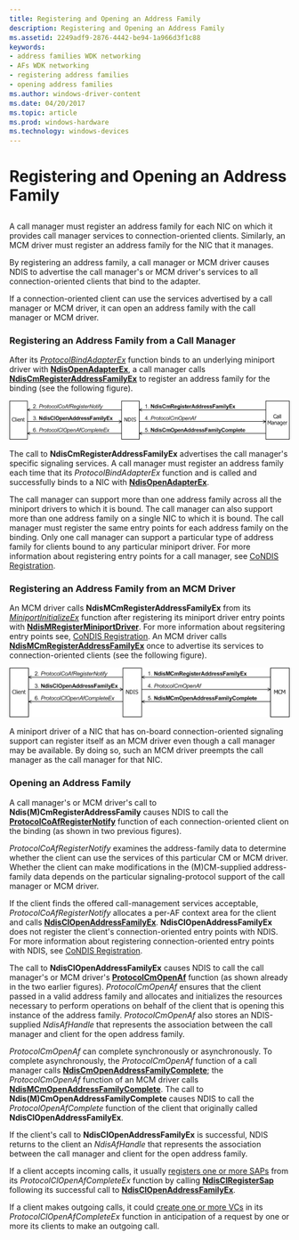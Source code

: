 ```yaml
---
title: Registering and Opening an Address Family
description: Registering and Opening an Address Family
ms.assetid: 2249adf9-2876-4442-be94-1a966d3f1c88
keywords:
- address families WDK networking
- AFs WDK networking
- registering address families
- opening address families
ms.author: windows-driver-content
ms.date: 04/20/2017
ms.topic: article
ms.prod: windows-hardware
ms.technology: windows-devices
---
```


# Registering and Opening an Address Family


## <a href="" id="ddk-registering-and-opening-an-address-family-ng"></a>


A call manager must register an address family for each NIC on which it provides call manager services to connection-oriented clients. Similarly, an MCM driver must register an address family for the NIC that it manages.

By registering an address family, a call manager or MCM driver causes NDIS to advertise the call manager's or MCM driver's services to all connection-oriented clients that bind to the adapter.

If a connection-oriented client can use the services advertised by a call manager or MCM driver, it can open an address family with the call manager or MCM driver.

### Registering an Address Family from a Call Manager

After its [*ProtocolBindAdapterEx*](https://msdn.microsoft.com/library/windows/hardware/ff570220) function binds to an underlying miniport driver with [**NdisOpenAdapterEx**](https://msdn.microsoft.com/library/windows/hardware/ff563715), a call manager calls [**NdisCmRegisterAddressFamilyEx**](https://msdn.microsoft.com/library/windows/hardware/ff561685) to register an address family for the binding (see the following figure).

![diagram illustrating registering and opening an address family with a call manager](images/cm-01.png)

The call to **NdisCmRegisterAddressFamilyEx** advertises the call manager's specific signaling services. A call manager must register an address family each time that its *ProtocolBindAdapterEx* function and is called and successfully binds to a NIC with [**NdisOpenAdapterEx**](https://msdn.microsoft.com/library/windows/hardware/ff563715).

The call manager can support more than one address family across all the miniport drivers to which it is bound. The call manager can also support more than one address family on a single NIC to which it is bound. The call manager must register the same entry points for each address family on the binding. Only one call manager can support a particular type of address family for clients bound to any particular miniport driver. For more information about registering entry points for a call manager, see [CoNDIS Registration](condis-registration.md).

### Registering an Address Family from an MCM Driver

An MCM driver calls **NdisMCmRegisterAddressFamilyEx** from its [*MiniportInitializeEx*](https://msdn.microsoft.com/library/windows/hardware/ff559389) function after registering its miniport driver entry points with [**NdisMRegisterMiniportDriver**](https://msdn.microsoft.com/library/windows/hardware/ff563654). For more information about regsitering entry points see, [CoNDIS Registration](condis-registration.md). An MCM driver calls [**NdisMCmRegisterAddressFamilyEx**](https://msdn.microsoft.com/library/windows/hardware/ff563554) once to advertise its services to connection-oriented clients (see the following figure).

![diagram illustrating registering and opening an address family with an mcm driver](images/fig1-01.png)

A miniport driver of a NIC that has on-board connection-oriented signaling support can register itself as an MCM driver even though a call manager may be available. By doing so, such an MCM driver preempts the call manager as the call manager for that NIC.

### Opening an Address Family

A call manager's or MCM driver's call to **Ndis(M)CmRegisterAddressFamily** causes NDIS to call the [**ProtocolCoAfRegisterNotify**](https://msdn.microsoft.com/library/windows/hardware/ff570251) function of each connection-oriented client on the binding (as shown in two previous figures).

*ProtocolCoAfRegisterNotify* examines the address-family data to determine whether the client can use the services of this particular CM or MCM driver. Whether the client can make modifications in the (M)CM-supplied address-family data depends on the particular signaling-protocol support of the call manager or MCM driver.

If the client finds the offered call-management services acceptable, *ProtocolCoAfRegisterNotify* allocates a per-AF context area for the client and calls [**NdisClOpenAddressFamilyEx**](https://msdn.microsoft.com/library/windows/hardware/ff561639). **NdisClOpenAddressFamilyEx** does not register the client's connection-oriented entry points with NDIS. For more information about registering connection-oriented entry points with NDIS, see [CoNDIS Registration](condis-registration.md).

The call to **NdisClOpenAddressFamilyEx** causes NDIS to call the call manager's or MCM driver's [**ProtocolCmOpenAf**](https://msdn.microsoft.com/library/windows/hardware/ff570249) function (as shown already in the two earlier figures). *ProtocolCmOpenAf* ensures that the client passed in a valid address family and allocates and initializes the resources necessary to perform operations on behalf of the client that is opening this instance of the address family. *ProtocolCmOpenAf* also stores an NDIS-supplied *NdisAfHandle* that represents the association between the call manager and client for the open address family.

*ProtocolCmOpenAf* can complete synchronously or asynchronously. To complete asynchronously, the *ProtocolCmOpenAf* function of a call manager calls [**NdisCmOpenAddressFamilyComplete**](https://msdn.microsoft.com/library/windows/hardware/ff561682); the *ProtocolCmOpenAf* function of an MCM driver calls [**NdisMCmOpenAddressFamilyComplete**](https://msdn.microsoft.com/library/windows/hardware/ff563552). The call to **Ndis(M)CmOpenAddressFamilyComplete** causes NDIS to call the *ProtocolOpenAfComplete* function of the client that originally called **NdisClOpenAddressFamilyEx**.

If the client's call to **NdisClOpenAddressFamilyEx** is successful, NDIS returns to the client an *NdisAfHandle* that represents the association between the call manager and client for the open address family.

If a client accepts incoming calls, it usually [registers one or more SAPs](registering-a-sap.md) from its *ProtocolClOpenAfCompleteEx* function by calling [**NdisClRegisterSap**](https://msdn.microsoft.com/library/windows/hardware/ff561648) following its successful call to [**NdisClOpenAddressFamilyEx**](https://msdn.microsoft.com/library/windows/hardware/ff561639).

If a client makes outgoing calls, it could [create one or more VCs](creating-a-vc.md) in its *ProtocolClOpenAfCompleteEx* function in anticipation of a request by one or more its clients to make an outgoing call.

 

 





